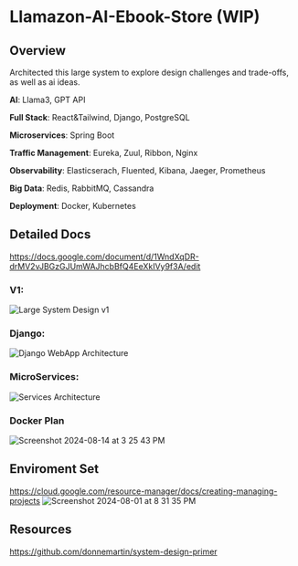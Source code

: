 #  Llamazon-AI-Ebook-Store (WIP)

## Overview
Architected this large system to explore design challenges and trade-offs, as well as ai ideas.

**AI**: Llama3, GPT API

**Full Stack**: React&Tailwind, Django, PostgreSQL

**Microservices**: Spring Boot

**Traffic Management**: Eureka, Zuul, Ribbon, Nginx

**Observability**: Elasticserach, Fluented, Kibana, Jaeger, Prometheus

**Big Data**: Redis, RabbitMQ, Cassandra

**Deployment**: Docker, Kubernetes

## Detailed Docs
https://docs.google.com/document/d/1WndXqDR-drMV2vJBGzGJUmWAJhcbBfQ4EeXkIVy9f3A/edit

### V1:
![Large System Design v1](https://github.com/user-attachments/assets/dd4e7b37-a9e2-45c8-9e92-e6c87baacf42)

### Django:
![Django WebApp Architecture](https://github.com/user-attachments/assets/349bda90-cc51-4e56-8ed6-38b620b70639)

### MicroServices:
![Services Architecture](https://github.com/user-attachments/assets/793a88b7-7f8c-46f8-986a-41104a3dd494)

### Docker Plan
![Screenshot 2024-08-14 at 3 25 43 PM](https://github.com/user-attachments/assets/56285a11-1663-430e-94d0-b0055c90d09e)



## Enviroment Set
https://cloud.google.com/resource-manager/docs/creating-managing-projects
![Screenshot 2024-08-01 at 8 31 35 PM](https://github.com/user-attachments/assets/82b53df0-a1e7-423f-9188-311cd8fdaf60)

## Resources
https://github.com/donnemartin/system-design-primer




